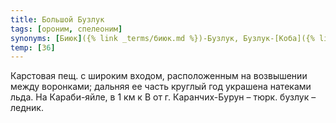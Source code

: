 ```yaml
---
title: Большой Бузлук
tags: [ороним, спелеоним]
synonyms: [Биюк]({% link _terms/биюк.md %})-Бузлук, Бузлук-[Коба]({% link _terms/коба.md %})
temp: [З6]
---
```


Карстовая пещ. с широким входом, расположенным на возвышении между воронками;
дальняя ее часть круглый год украшена натеками льда. На Караби-яйле, в 1 км к В
от г. Каранчих-Бурун – тюрк. бузлук – ледник.
